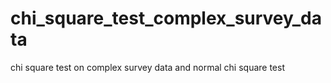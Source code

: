 # chi_square_test_complex_survey_data
chi square test on complex survey data and normal chi square test
